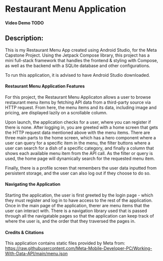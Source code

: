 # Restaurant Menu Application

#### Video Demo TODO

## Description:
This is my Restaurant Menu App created using Android Studio, for the Meta Capstone Project. Using the Jetpack Compose library, this project has a mini full-stack framework that handles the frontend & styling with Compose, as well as the backend with a SQLite database and other configurations.

To run this application, it is advised to have Android Studio downloaded.

#### Restaurant Menu Application Features
For this project, the Restaurant Menu Applicaton allows a user to browse restaurant menu items by fetching API data from a third-party source via HTTP request. From here, the menu items and its data, including image and pricing, are displayed lazily on a scrollable column. 

Upon launch, the application checks for a user, where you can register if there is none. After logging in, you are greeted with a home screen that gets the HTTP request data mentioned above with the menu items. There are three main parts to the home screen, which has a hero component where a user can query for a specific item in the menu, the filter buttons where a user can search for a dish of a specific category, and finally a column that shows each available menu item from the API call. As the filter or query is used, the home page will dynamically search for the requested menu item.

Finally, there is a profile screen that remembers the user data inputted from persistent storage, and the user can also log out if they choose to do so.

#### Navigating the Application
Starting the application, the user is first greeted by the login page - which they must register and log in to have access to the rest of the 
application. Once in the main page of the application, therer are menu items that the user can interact with.
There is a navigation library used that is passed through all the navigatable pages so that the application can keep track of where the user is, and the order that they traversed the pages in.

#### Credits & Citations
This application contains static files provided by Meta from: <br>
https://raw.githubusercontent.com/Meta-Mobile-Developer-PC/Working-With-Data-API/main/menu.json